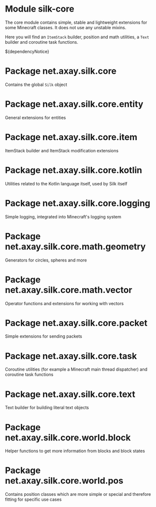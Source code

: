 # Module silk-core

The core module contains simple, stable and lightweight extensions for some Minecraft classes. It does not use any unstable
mixins.

Here you will find an `ItemStack` builder, position and math utilities, a `Text` builder and coroutine task functions.

${dependencyNotice}

# Package net.axay.silk.core

Contains the global `Silk` object

# Package net.axay.silk.core.entity

General extensions for entities

# Package net.axay.silk.core.item

ItemStack builder and ItemStack modification extensions

# Package net.axay.silk.core.kotlin

Utilities related to the Kotlin language itself, used by Silk itself

# Package net.axay.silk.core.logging

Simple logging, integrated into Minecraft's logging system

# Package net.axay.silk.core.math.geometry

Generators for circles, spheres and more

# Package net.axay.silk.core.math.vector

Operator functions and extensions for working with vectors

# Package net.axay.silk.core.packet

Simple extensions for sending packets

# Package net.axay.silk.core.task

Coroutine utilities (for example a Minecraft main thread dispatcher) and coroutine task functions

# Package net.axay.silk.core.text

Text builder for building literal text objects

# Package net.axay.silk.core.world.block

Helper functions to get more information from blocks and block states

# Package net.axay.silk.core.world.pos

Contains position classes which are more simple or special and therefore fitting for specific use cases
